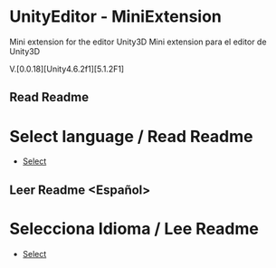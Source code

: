 # UnityEditor - MiniExtension
Mini extension for the editor Unity3D
Mini extension para el editor de Unity3D

V.[0.0.18][Unity4.6.2f1][5.1.2F1]

## Read Readme <English>

# Select language / Read Readme

* [Select](https://github.com/lPinchol/UnityEditor-MiniExtension/blob/master/Resources/Docu/README-language.md)

## Leer Readme <Español>

# Selecciona Idioma / Lee Readme

* [Select](https://github.com/lPinchol/UnityEditor-MiniExtension/blob/master/Resources/Docu/README-language.md)
